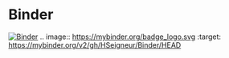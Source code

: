 # Binder
[![Binder](https://mybinder.org/badge_logo.svg)](https://mybinder.org/v2/gh/HSeigneur/Binder/HEAD)
.. image:: https://mybinder.org/badge_logo.svg
 :target: https://mybinder.org/v2/gh/HSeigneur/Binder/HEAD
